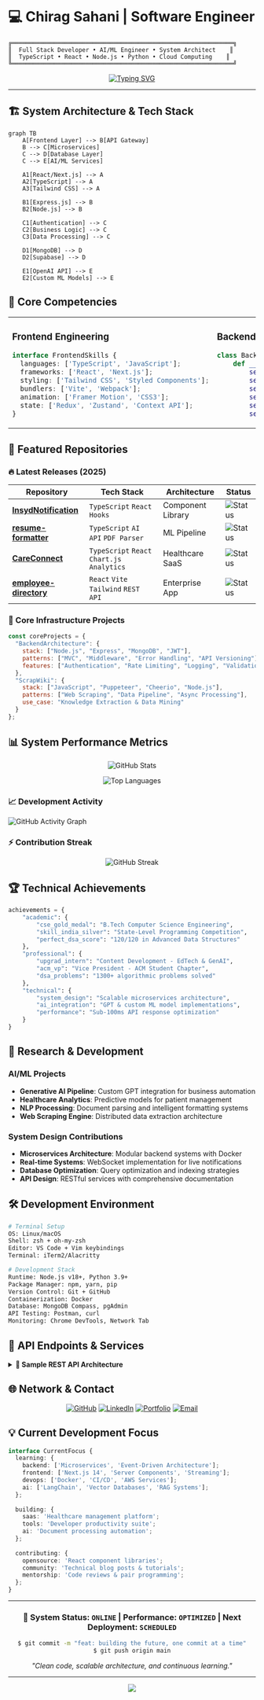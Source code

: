 # 💻 Chirag Sahani | Software Engineer

```ascii
╔═══════════════════════════════════════════════════════════════╗
║  Full Stack Developer • AI/ML Engineer • System Architect    ║
║  TypeScript • React • Node.js • Python • Cloud Computing    ║
╚═══════════════════════════════════════════════════════════════╝
```

<div align="center">
  
[![Typing SVG](https://readme-typing-svg.herokuapp.com?font=JetBrains+Mono&weight=600&size=22&pause=1000&color=00FF41&center=true&vCenter=true&width=800&lines=const+developer+%3D+%7B+name%3A+%22Chirag%22%2C+role%3A+%22SDE%22+%7D%3B;Building+scalable+systems+%26+AI-powered+solutions;TypeScript+%7C+React+%7C+Node.js+%7C+Python+%7C+MongoDB;System+Design+%7C+Backend+APIs+%7C+Cloud+Architecture)](https://git.io/typing-svg)

</div>

---

## 🏗️ System Architecture & Tech Stack

```mermaid
graph TB
    A[Frontend Layer] --> B[API Gateway]
    B --> C[Microservices]
    C --> D[Database Layer]
    C --> E[AI/ML Services]
    
    A1[React/Next.js] --> A
    A2[TypeScript] --> A
    A3[Tailwind CSS] --> A
    
    B1[Express.js] --> B
    B2[Node.js] --> B
    
    C1[Authentication] --> C
    C2[Business Logic] --> C
    C3[Data Processing] --> C
    
    D1[MongoDB] --> D
    D2[Supabase] --> D
    
    E1[OpenAI API] --> E
    E2[Custom ML Models] --> E
```

## 🧠 Core Competencies

<table>
<tr>
<td valign="top" width="50%">

### **Frontend Engineering**
```typescript
interface FrontendSkills {
  languages: ['TypeScript', 'JavaScript'];
  frameworks: ['React', 'Next.js'];
  styling: ['Tailwind CSS', 'Styled Components'];
  bundlers: ['Vite', 'Webpack'];
  animation: ['Framer Motion', 'CSS3'];
  state: ['Redux', 'Zustand', 'Context API'];
}
```

</td>
<td valign="top" width="50%">

### **Backend & Infrastructure**
```python
class BackendSkills:
    def __init__(self):
        self.languages = ['Python', 'Node.js']
        self.frameworks = ['Express.js', 'FastAPI']
        self.databases = ['MongoDB', 'PostgreSQL']
        self.cloud = ['AWS', 'Vercel', 'Supabase']
        self.apis = ['REST', 'GraphQL', 'WebSockets']
        self.auth = ['JWT', 'OAuth2', 'Supabase Auth']
```

</td>
</tr>
</table>

## 🚀 Featured Repositories

### **🔥 Latest Releases (2025)**

<div align="center">

| Repository | Tech Stack | Architecture | Status |
|-----------|------------|--------------|---------|
| **[InsydNotification](https://github.com/chiragSahani/InsydNotification)** | `TypeScript` `React` `Hooks` | Component Library | ![Status](https://img.shields.io/badge/Status-Active-brightgreen) |
| **[resume-formatter](https://github.com/chiragSahani/resume-formatter)** | `TypeScript` `AI API` `PDF Parser` | ML Pipeline | ![Status](https://img.shields.io/badge/Status-Active-brightgreen) |
| **[CareConnect](https://github.com/chiragSahani/CareConnect)** | `TypeScript` `React` `Chart.js` `Analytics` | Healthcare SaaS | ![Status](https://img.shields.io/badge/Status-Production-blue) |
| **[employee-directory](https://github.com/chiragSahani/employee-directory)** | `React` `Vite` `Tailwind` `REST API` | Enterprise App | ![Status](https://img.shields.io/badge/Status-Completed-success) |

</div>

### **🔧 Core Infrastructure Projects**

```javascript
const coreProjects = {
  "BackendArchitecture": {
    stack: ["Node.js", "Express", "MongoDB", "JWT"],
    patterns: ["MVC", "Middleware", "Error Handling", "API Versioning"],
    features: ["Authentication", "Rate Limiting", "Logging", "Validation"]
  },
  "ScrapWiki": {
    stack: ["JavaScript", "Puppeteer", "Cheerio", "Node.js"],
    patterns: ["Web Scraping", "Data Pipeline", "Async Processing"],
    use_case: "Knowledge Extraction & Data Mining"
  }
};
```

## 📊 System Performance Metrics

<div align="center">

![GitHub Stats](https://github-readme-stats.vercel.app/api?username=chiragSahani&show_icons=true&theme=github_dark&hide_border=true&include_all_commits=true&count_private=true&custom_title=System%20Performance%20Analytics)

![Top Languages](https://github-readme-stats.vercel.app/api/top-langs/?username=chiragSahani&layout=compact&theme=github_dark&hide_border=true&langs_count=8&custom_title=Technology%20Distribution)

</div>

### **📈 Development Activity**
![GitHub Activity Graph](https://github-readme-activity-graph.vercel.app/graph?username=chiragSahani&theme=github-compact&bg_color=0d1117&color=58a6ff&line=1f6feb&point=f0f6fc&area=true&hide_border=true)

### **⚡ Contribution Streak**
<div align="center">
  
![GitHub Streak](https://streak-stats.demolab.com?user=chiragSahani&theme=github-dark-blue&hide_border=true&date_format=M%20j%5B%2C%20Y%5D)

</div>

## 🏆 Technical Achievements

```python
achievements = {
    "academic": {
        "cse_gold_medal": "B.Tech Computer Science Engineering",
        "skill_india_silver": "State-Level Programming Competition",
        "perfect_dsa_score": "120/120 in Advanced Data Structures"
    },
    "professional": {
        "upgrad_intern": "Content Development - EdTech & GenAI",
        "acm_vp": "Vice President - ACM Student Chapter",
        "dsa_problems": "1300+ algorithmic problems solved"
    },
    "technical": {
        "system_design": "Scalable microservices architecture",
        "ai_integration": "GPT & custom ML model implementations",
        "performance": "Sub-100ms API response optimization"
    }
}
```

## 🔬 Research & Development

### **AI/ML Projects**
- **Generative AI Pipeline**: Custom GPT integration for business automation
- **Healthcare Analytics**: Predictive models for patient management
- **NLP Processing**: Document parsing and intelligent formatting systems
- **Web Scraping Engine**: Distributed data extraction architecture

### **System Design Contributions**
- **Microservices Architecture**: Modular backend systems with Docker
- **Real-time Systems**: WebSocket implementation for live notifications
- **Database Optimization**: Query optimization and indexing strategies
- **API Design**: RESTful services with comprehensive documentation

## 🛠️ Development Environment

```bash
# Terminal Setup
OS: Linux/macOS
Shell: zsh + oh-my-zsh
Editor: VS Code + Vim keybindings
Terminal: iTerm2/Alacritty

# Development Stack
Runtime: Node.js v18+, Python 3.9+
Package Manager: npm, yarn, pip
Version Control: Git + GitHub
Containerization: Docker
Database: MongoDB Compass, pgAdmin
API Testing: Postman, curl
Monitoring: Chrome DevTools, Network Tab
```

## 📡 API Endpoints & Services

<details>
<summary><strong>🔗 Sample REST API Architecture</strong></summary>

```javascript
// Authentication Service
POST   /api/auth/register
POST   /api/auth/login
GET    /api/auth/profile
PUT    /api/auth/profile

// Notification Service (InsydNotification)
GET    /api/notifications
POST   /api/notifications
PUT    /api/notifications/:id
DELETE /api/notifications/:id

// Healthcare Service (CareConnect)
GET    /api/patients
POST   /api/appointments
GET    /api/analytics/dashboard
```

</details>

## 🌐 Network & Contact

<div align="center">

[![GitHub](https://img.shields.io/badge/GitHub-181717?style=for-the-badge&logo=github&logoColor=white)](https://github.com/chiragSahani)
[![LinkedIn](https://img.shields.io/badge/LinkedIn-0A66C2?style=for-the-badge&logo=linkedin&logoColor=white)](https://www.linkedin.com/in/chiragsahani/)
[![Portfolio](https://img.shields.io/badge/Portfolio-FF5722?style=for-the-badge&logo=google-chrome&logoColor=white)](https://chiragsahani.netlify.app/)
[![Email](https://img.shields.io/badge/Email-D14836?style=for-the-badge&logo=gmail&logoColor=white)](mailto:chiragsahani2002@gmail.com)

</div>

## 💡 Current Development Focus

```typescript
interface CurrentFocus {
  learning: {
    backend: ['Microservices', 'Event-Driven Architecture'];
    frontend: ['Next.js 14', 'Server Components', 'Streaming'];
    devops: ['Docker', 'CI/CD', 'AWS Services'];
    ai: ['LangChain', 'Vector Databases', 'RAG Systems'];
  };
  
  building: {
    saas: 'Healthcare management platform';
    tools: 'Developer productivity suite';
    ai: 'Document processing automation';
  };
  
  contributing: {
    opensource: 'React component libraries';
    community: 'Technical blog posts & tutorials';
    mentorship: 'Code reviews & pair programming';
  };
}
```

---

<div align="center">

### 🎯 System Status: `ONLINE` | Performance: `OPTIMIZED` | Next Deployment: `SCHEDULED`

```bash
$ git commit -m "feat: building the future, one commit at a time"
$ git push origin main
```

*"Clean code, scalable architecture, and continuous learning."*

</div>

---

<div align="center">
  <img src="https://capsule-render.vercel.app/api?type=waving&color=gradient&customColorList=6,11,20&height=100&section=footer&reversal=true"/>
</div>
